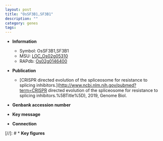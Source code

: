 ```yaml
---
layout: post
title: "OsSF3B1,SF3B1"
description: ""
category: genes
tags: 
---
```


* **Information**  
    + Symbol: OsSF3B1,SF3B1  
    + MSU: [LOC_Os02g05310](http://rice.uga.edu/cgi-bin/ORF_infopage.cgi?orf=LOC_Os02g05310)  
    + RAPdb: [Os02g0146400](http://rapdb.dna.affrc.go.jp/viewer/gbrowse_details/irgsp1?name=Os02g0146400)  

* **Publication**  
    + [CRISPR directed evolution of the spliceosome for resistance to splicing inhibitors.](http://www.ncbi.nlm.nih.gov/pubmed?term=CRISPR directed evolution of the spliceosome for resistance to splicing inhibitors.%5BTitle%5D), 2019, Genome Biol.

* **Genbank accession number**  

* **Key message**  

* **Connection**  

[//]: # * **Key figures**  


